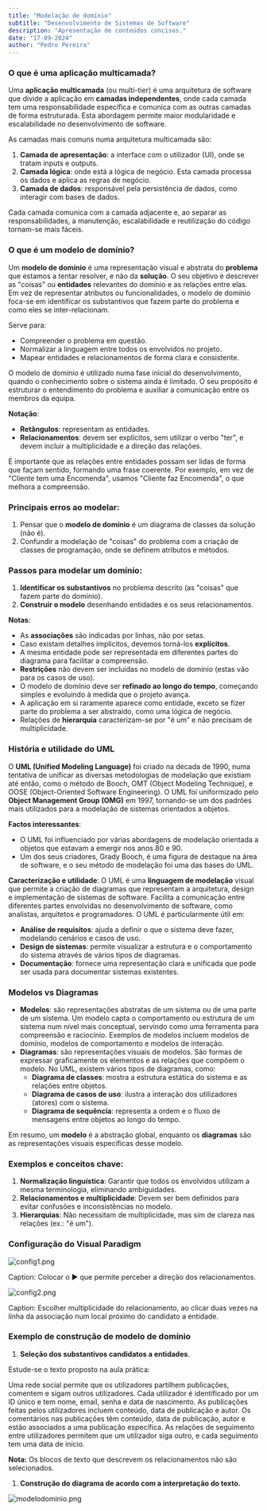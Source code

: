 ```yaml
---
title: "Modelação de domínio"
subtitle: "Desenvolvimento de Sistemas de Software"
description: "Apresentação de conteúdos concisos."
date: "17-09-2024"
author: "Pedro Pereira"
---
```


### O que é uma aplicação multicamada?

Uma **aplicação multicamada** (ou multi-tier) é uma arquitetura de software que divide a aplicação em **camadas independentes**, onde cada camada tem uma responsabilidade específica e comunica com as outras camadas de forma estruturada. Esta abordagem permite maior modularidade e escalabilidade no desenvolvimento de software.

As camadas mais comuns numa arquitetura multicamada são:

1. **Camada de apresentação**: a interface com o utilizador (UI), onde se tratam inputs e outputs.
2. **Camada lógica**: onde está a lógica de negócio. Esta camada processa os dados e aplica as regras de negócio.
3. **Camada de dados**: responsável pela persistência de dados, como interagir com bases de dados.

Cada camada comunica com a camada adjacente e, ao separar as responsabilidades, a manutenção, escalabilidade e reutilização do código tornam-se mais fáceis.

### O que é um modelo de domínio?

Um **modelo de domínio** é uma representação visual e abstrata do **problema** que estamos a tentar resolver, e não da **solução**. O seu objetivo é descrever as "coisas" ou **entidades** relevantes do domínio e as relações entre elas. Em vez de representar atributos ou funcionalidades, o modelo de domínio foca-se em identificar os substantivos que fazem parte do problema e como eles se inter-relacionam.

Serve para:

- Compreender o problema em questão.
- Normalizar a linguagem entre todos os envolvidos no projeto.
- Mapear entidades e relacionamentos de forma clara e consistente.

O modelo de domínio é utilizado numa fase inicial do desenvolvimento, quando o conhecimento sobre o sistema ainda é limitado. O seu propósito é estruturar o entendimento do problema e auxiliar a comunicação entre os membros da equipa.

**Notação**:

- **Retângulos**: representam as entidades.
- **Relacionamentos**: devem ser explícitos, sem utilizar o verbo "ter", e devem incluir a multiplicidade e a direção das relações.

É importante que as relações entre entidades possam ser lidas de forma que façam sentido, formando uma frase coerente. Por exemplo, em vez de "Cliente tem uma Encomenda", usamos "Cliente faz Encomenda", o que melhora a compreensão.

### Principais erros ao modelar:

1. Pensar que o **modelo de domínio** é um diagrama de classes da solução (não é).
2. Confundir a modelação de "coisas" do problema com a criação de classes de programação, onde se definem atributos e métodos.

### Passos para modelar um domínio:

1. **Identificar os substantivos** no problema descrito (as "coisas" que fazem parte do domínio).
2. **Construir o modelo** desenhando entidades e os seus relacionamentos.

**Notas**:

- As **associações** são indicadas por linhas, não por setas.
- Caso existam detalhes implícitos, devemos torná-los **explícitos**.
- A mesma entidade pode ser representada em diferentes partes do diagrama para facilitar a compreensão.
- **Restrições** não devem ser incluídas no modelo de domínio (estas vão para os casos de uso).
- O modelo de domínio deve ser **refinado ao longo do tempo**, começando simples e evoluindo à medida que o projeto avança.
- A aplicação em si raramente aparece como entidade, exceto se fizer parte do problema a ser abstraído, como uma lógica de negócio.
- Relações de **hierarquia** caracterizam-se por "é um” e não precisam de multiplicidade.

### História e utilidade do UML

O **UML (Unified Modeling Language)** foi criado na década de 1990, numa tentativa de unificar as diversas metodologias de modelação que existiam até então, como o método de Booch, OMT (Object Modeling Technique), e OOSE (Object-Oriented Software Engineering). O UML foi uniformizado pelo **Object Management Group (OMG)** em 1997, tornando-se um dos padrões mais utilizados para a modelação de sistemas orientados a objetos.

**Factos interessantes**:

- O UML foi influenciado por várias abordagens de modelação orientada a objetos que estavam a emergir nos anos 80 e 90.
- Um dos seus criadores, Grady Booch, é uma figura de destaque na área de software, e o seu método de modelação foi uma das bases do UML.

**Caracterização e utilidade**:
O UML é uma **linguagem de modelação** visual que permite a criação de diagramas que representam a arquitetura, design e implementação de sistemas de software. Facilita a comunicação entre diferentes partes envolvidas no desenvolvimento de software, como analistas, arquitetos e programadores. O UML é particularmente útil em:

- **Análise de requisitos**: ajuda a definir o que o sistema deve fazer, modelando cenários e casos de uso.
- **Design de sistemas**: permite visualizar a estrutura e o comportamento do sistema através de vários tipos de diagramas.
- **Documentação**: fornece uma representação clara e unificada que pode ser usada para documentar sistemas existentes.

### Modelos vs Diagramas

- **Modelos**: são representações abstratas de um sistema ou de uma parte de um sistema. Um modelo capta o comportamento ou estrutura de um sistema num nível mais conceptual, servindo como uma ferramenta para compreensão e raciocínio. Exemplos de modelos incluem modelos de domínio, modelos de comportamento e modelos de interação.
- **Diagramas**: são representações visuais de modelos. São formas de expressar graficamente os elementos e as relações que compõem o modelo. No UML, existem vários tipos de diagramas, como:
    - **Diagrama de classes**: mostra a estrutura estática do sistema e as relações entre objetos.
    - **Diagrama de casos de uso**: ilustra a interação dos utilizadores (atores) com o sistema.
    - **Diagrama de sequência**: representa a ordem e o fluxo de mensagens entre objetos ao longo do tempo.

Em resumo, um **modelo** é a abstração global, enquanto os **diagramas** são as representações visuais específicas desse modelo.

### Exemplos e conceitos chave:

1. **Normalização linguística**: Garantir que todos os envolvidos utilizam a mesma terminologia, eliminando ambiguidades.
2. **Relacionamentos e multiplicidade**: Devem ser bem definidos para evitar confusões e inconsistências no modelo.
3. **Hierarquias**: Não necessitam de multiplicidade, mas sim de clareza nas relações (ex.: "é um").

### Configuração do Visual Paradigm

![config1.png](/images/blog/aplicacao-multicamada-e-modelacao-de-dominio/config1.png)

Caption: Colocar o ▶️ que permite perceber a direção dos relacionamentos.

![config2.png](/images/blog/aplicacao-multicamada-e-modelacao-de-dominio/config2.png)

Caption: Escolher multiplicidade do relacionamento, ao clicar duas vezes na linha da associação num local próximo do candidato a entidade.

### Exemplo de construção de modelo de domínio

1. **Seleção dos substantivos candidatos a entidades**.

Estude-se o texto proposto na aula prática:

Uma rede social permite que os utilizadores partilhem publicações, comentem e sigam outros utilizadores. Cada utilizador é identificado por um ID único e tem nome, email, senha e data de nascimento. As publicações feitas pelos utilizadores incluem conteúdo, data de publicação e autor. Os comentários nas publicações têm conteúdo, data de publicação, autor e estão associados a uma publicação específica. As relações de seguimento entre utilizadores permitem que um utilizador siga outro, e cada seguimento tem uma data de início.

**Nota:** Os blocos de texto que descrevem os relacionamentos não são selecionados.

1. **Construção do diagrama de acordo com a interpretação do texto.**

![modelodominio.png](/images/blog/aplicacao-multicamada-e-modelacao-de-dominio/modelodominio.png)

